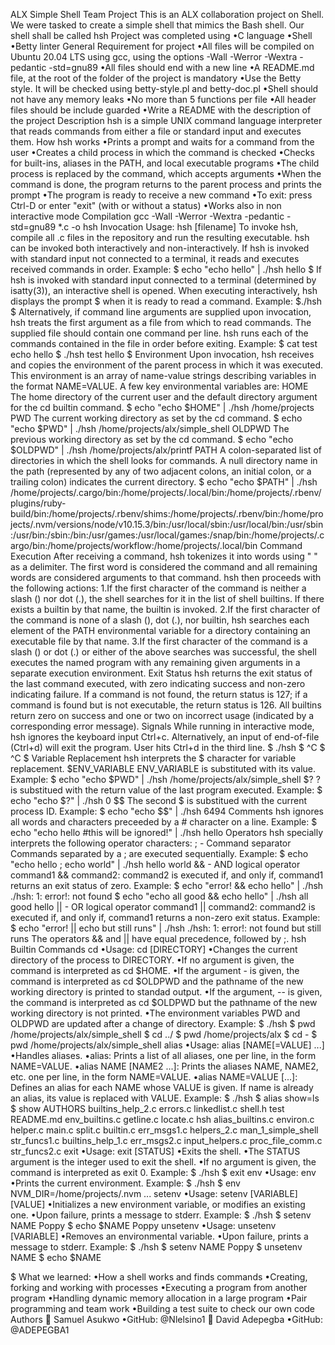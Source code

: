 ALX Simple Shell Team Project
This is an ALX collaboration project on Shell. We were tasked to create a simple shell that mimics the Bash shell. Our shell shall be called hsh
Project was completed using
•C language
•Shell
•Betty linter
General Requirement for project
•All files will be compiled on Ubuntu 20.04 LTS using gcc, using the options -Wall -Werror -Wextra -pedantic -std=gnu89
•All files should end with a new line
•A README.md file, at the root of the folder of the project is mandatory
•Use the Betty style. It will be checked using betty-style.pl and betty-doc.pl
•Shell should not have any memory leaks
•No more than 5 functions per file
•All header files should be include guarded
•Write a README with the description of the project
Description
hsh is a simple UNIX command language interpreter that reads commands from either a file or standard input and executes them.
How hsh works
•Prints a prompt and waits for a command from the user
•Creates a child process in which the command is checked
•Checks for built-ins, aliases in the PATH, and local executable programs
•The child process is replaced by the command, which accepts arguments
•When the command is done, the program returns to the parent process and prints the prompt
•The program is ready to receive a new command
•To exit: press Ctrl-D or enter "exit" (with or without a status)
•Works also in non interactive mode
Compilation
gcc -Wall -Werror -Wextra -pedantic -std=gnu89 *.c -o hsh
Invocation
Usage: hsh [filename]
To invoke hsh, compile all .c files in the repository and run the resulting executable.
hsh can be invoked both interactively and non-interactively. If hsh is invoked with standard input not connected to a terminal, it reads and executes received commands in order.
Example:
$ echo "echo hello" | ./hsh
hello
$
If hsh is invoked with standard input connected to a terminal (determined by isatty(3)), an interactive shell is opened. When executing interactively, hsh displays the prompt $ when it is ready to read a command.
Example:
$./hsh
$
Alternatively, if command line arguments are supplied upon invocation, hsh treats the first argument as a file from which to read commands. The supplied file should contain one command per line. hsh runs each of the commands contained in the file in order before exiting.
Example:
$ cat test
echo hello
$ ./hsh test
hello
$
Environment
Upon invocation, hsh receives and copies the environment of the parent process in which it was executed. This environment is an array of name-value strings describing variables in the format NAME=VALUE. A few key environmental variables are:
HOME
The home directory of the current user and the default directory argument for the cd builtin command.
$ echo "echo $HOME" | ./hsh
/home/projects
PWD
The current working directory as set by the cd command.
$ echo "echo $PWD" | ./hsh
/home/projects/alx/simple_shell
OLDPWD
The previous working directory as set by the cd command.
$ echo "echo $OLDPWD" | ./hsh
/home/projects/alx/printf
PATH
A colon-separated list of directories in which the shell looks for commands. A null directory name in the path (represented by any of two adjacent colons, an initial colon, or a trailing colon) indicates the current directory.
$ echo "echo $PATH" | ./hsh
/home/projects/.cargo/bin:/home/projects/.local/bin:/home/projects/.rbenv/plugins/ruby-build/bin:/home/projects/.rbenv/shims:/home/projects/.rbenv/bin:/home/projects/.nvm/versions/node/v10.15.3/bin:/usr/local/sbin:/usr/local/bin:/usr/sbin:/usr/bin:/sbin:/bin:/usr/games:/usr/local/games:/snap/bin:/home/projects/.cargo/bin:/home/projects/workflow:/home/projects/.local/bin
Command Execution
After receiving a command, hsh tokenizes it into words using " " as a delimiter. The first word is considered the command and all remaining words are considered arguments to that command. hsh then proceeds with the following actions:
1.If the first character of the command is neither a slash (\) nor dot (.), the shell searches for it in the list of shell builtins. If there exists a builtin by that name, the builtin is invoked.
2.If the first character of the command is none of a slash (\), dot (.), nor builtin, hsh searches each element of the PATH environmental variable for a directory containing an executable file by that name.
3.If the first character of the command is a slash (\) or dot (.) or either of the above searches was successful, the shell executes the named program with any remaining given arguments in a separate execution environment.
Exit Status
hsh returns the exit status of the last command executed, with zero indicating success and non-zero indicating failure.
If a command is not found, the return status is 127; if a command is found but is not executable, the return status is 126.
All builtins return zero on success and one or two on incorrect usage (indicated by a corresponding error message).
Signals
While running in interactive mode, hsh ignores the keyboard input Ctrl+c. Alternatively, an input of end-of-file (Ctrl+d) will exit the program.
User hits Ctrl+d in the third line.
$ ./hsh
$ ^C
$ ^C
$
Variable Replacement
hsh interprets the $ character for variable replacement.
$ENV_VARIABLE
ENV_VARIABLE is substituted with its value.
Example:
$ echo "echo $PWD" | ./hsh
/home/projects/alx/simple_shell
$?
? is substitued with the return value of the last program executed.
Example:
$ echo "echo $?" | ./hsh
0
$$
The second $ is substitued with the current process ID.
Example:
$ echo "echo $$" | ./hsh
6494
Comments
hsh ignores all words and characters preceeded by a # character on a line.
Example:
$ echo "echo hello #this will be ignored!" | ./hsh
hello
Operators
hsh specially interprets the following operator characters:
; - Command separator
Commands separated by a ; are executed sequentially.
Example:
$ echo "echo hello ; echo world" | ./hsh
hello
world
&& - AND logical operator
command1 && command2: command2 is executed if, and only if, command1 returns an exit status of zero.
Example:
$ echo "error! && echo hello" | ./hsh
./hsh: 1: error!: not found
$ echo "echo all good && echo hello" | ./hsh
all good
hello
|| - OR logical operator
command1 || command2: command2 is executed if, and only if, command1 returns a non-zero exit status.
Example:
$ echo "error! || echo but still runs" | ./hsh
./hsh: 1: error!: not found
but still runs
The operators && and || have equal precedence, followed by ;.
hsh Builtin Commands
cd
•Usage: cd [DIRECTORY]
•Changes the current directory of the process to DIRECTORY.
•If no argument is given, the command is interpreted as cd $HOME.
•If the argument - is given, the command is interpreted as cd $OLDPWD and the pathname of the new working directory is printed to standad output.
•If the argument, -- is given, the command is interpreted as cd $OLDPWD but the pathname of the new working directory is not printed.
•The environment variables PWD and OLDPWD are updated after a change of directory.
Example:
$ ./hsh
$ pwd
/home/projects/alx/simple_shell
$ cd ../
$ pwd
/home/projects/alx
$ cd -
$ pwd
/home/projects/alx/simple_shell
alias
•Usage: alias [NAME[=VALUE] ...]
•Handles aliases.
•alias: Prints a list of all aliases, one per line, in the form NAME=VALUE.
•alias NAME [NAME2 ...]: Prints the aliases NAME, NAME2, etc. one per line, in the form NAME=VALUE.
•alias NAME=VALUE [...]: Defines an alias for each NAME whose VALUE is given. If name is already an alias, its value is replaced with VALUE.
Example:
$ ./hsh
$ alias show=ls
$ show
AUTHORS            builtins_help_2.c  errors.c         linkedlist.c        shell.h       test
README.md          env_builtins.c     getline.c        locate.c            hsh
alias_builtins.c   environ.c          helper.c         main.c              split.c
builtin.c          err_msgs1.c        helpers_2.c      man_1_simple_shell  str_funcs1.c
builtins_help_1.c  err_msgs2.c        input_helpers.c  proc_file_comm.c    str_funcs2.c
exit
•Usage: exit [STATUS]
•Exits the shell.
•The STATUS argument is the integer used to exit the shell.
•If no argument is given, the command is interpreted as exit 0.
Example:
$ ./hsh
$ exit
env
•Usage: env
•Prints the current environment.
Example:
$ ./hsh
$ env
NVM_DIR=/home/projects/.nvm
...
setenv
•Usage: setenv [VARIABLE] [VALUE]
•Initializes a new environment variable, or modifies an existing one.
•Upon failure, prints a message to stderr.
Example:
$ ./hsh
$ setenv NAME Poppy
$ echo $NAME
Poppy
unsetenv
•Usage: unsetenv [VARIABLE]
•Removes an environmental variable.
•Upon failure, prints a message to stderr.
Example:
$ ./hsh
$ setenv NAME Poppy
$ unsetenv NAME
$ echo $NAME

$
What we learned:
•How a shell works and finds commands
•Creating, forking and working with processes
•Executing a program from another program
•Handling dynamic memory allocation in a large program
•Pair programming and team work
•Building a test suite to check our own code
Authors
👤 Samuel Asukwo
•GitHub: @Nlelsino1
👤 David Adepegba
•GitHub: @ADEPEGBA1

